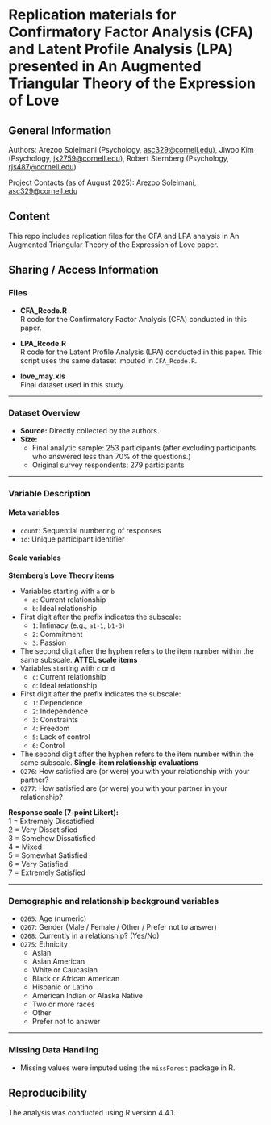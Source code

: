 # Replication materials for Confirmatory Factor Analysis (CFA) and Latent Profile Analysis (LPA) presented in An Augmented Triangular Theory of the Expression of Love

## General Information
Authors: Arezoo Soleimani (Psychology, asc329@cornell.edu), Jiwoo Kim (Psychology, jk2759@cornell.edu), Robert Sternberg (Psychology, rjs487@cornell.edu)

Project Contacts (as of August 2025): Arezoo Soleimani, asc329@cornell.edu

## Content
This repo includes replication files for the CFA and LPA analysis in An Augmented Triangular Theory of the Expression of Love paper.

## Sharing / Access Information

### Files

- **CFA_Rcode.R**  
  R code for the Confirmatory Factor Analysis (CFA) conducted in this paper.

- **LPA_Rcode.R**  
  R code for the Latent Profile Analysis (LPA) conducted in this paper. This script uses the same dataset imputed in `CFA_Rcode.R`.

- **love_may.xls**  
  Final dataset used in this study.

---

### Dataset Overview
- **Source:** Directly collected by the authors.  
- **Size:**  
  - Final analytic sample: 253 participants (after excluding participants who answered less than 70% of the questions.)  
  - Original survey respondents: 279 participants  

---

### Variable Description

#### Meta variables
- `count`: Sequential numbering of responses  
- `id`: Unique participant identifier  

#### Scale variables

**Sternberg’s Love Theory items**  
- Variables starting with `a` or `b`  
  - `a`: Current relationship  
  - `b`: Ideal relationship  
- First digit after the prefix indicates the subscale:  
  - `1`: Intimacy (e.g., `a1-1`, `b1-3`)  
  - `2`: Commitment  
  - `3`: Passion  
- The second digit after the hyphen refers to the item number within the same subscale.
**ATTEL scale items**  
- Variables starting with `c` or `d`  
  - `c`: Current relationship  
  - `d`: Ideal relationship  
- First digit after the prefix indicates the subscale:  
  - `1`: Dependence  
  - `2`: Independence  
  - `3`: Constraints  
  - `4`: Freedom  
  - `5`: Lack of control  
  - `6`: Control  
- The second digit after the hyphen refers to the item number within the same subscale.
**Single-item relationship evaluations**  
- `Q276`: How satisfied are (or were) you with your relationship with your partner?  
- `Q277`: How satisfied are (or were) you with your partner in your relationship?  

**Response scale (7-point Likert):**  
1 = Extremely Dissatisfied  
2 = Very Dissatisfied  
3 = Somehow Dissatisfied  
4 = Mixed  
5 = Somewhat Satisfied  
6 = Very Satisfied  
7 = Extremely Satisfied  

---

### Demographic and relationship background variables
- `Q265`: Age (numeric)  
- `Q267`: Gender (Male / Female / Other / Prefer not to answer)  
- `Q268`: Currently in a relationship? (Yes/No) 
- `Q275`: Ethnicity  
  - Asian  
  - Asian American  
  - White or Caucasian  
  - Black or African American  
  - Hispanic or Latino  
  - American Indian or Alaska Native  
  - Two or more races  
  - Other  
  - Prefer not to answer  

---

### Missing Data Handling
- Missing values were imputed using the `missForest` package in R.

## Reproducibility
The analysis was conducted using R version 4.4.1. 
